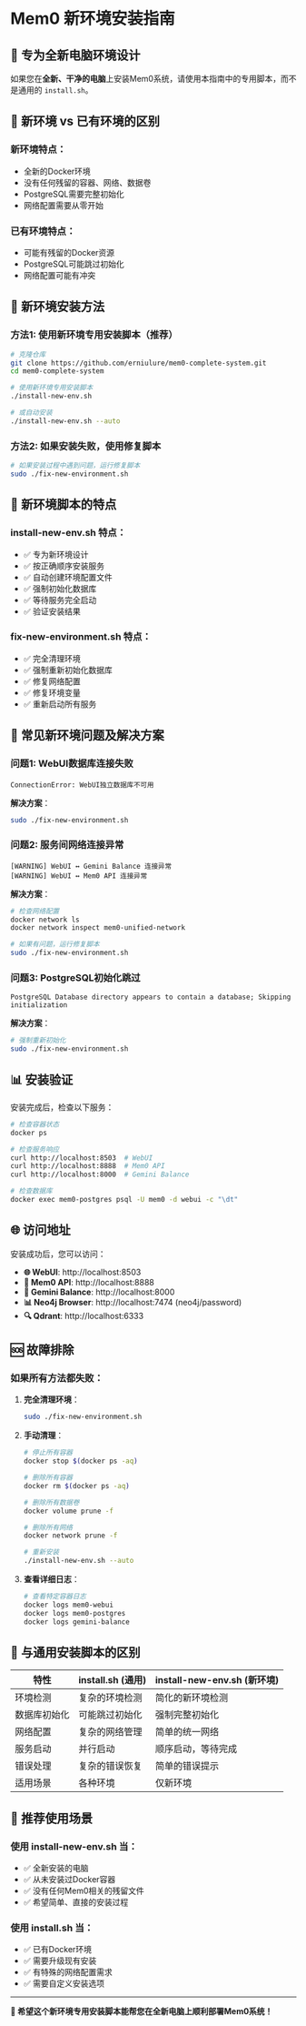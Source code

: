 # Mem0 新环境安装指南

## 🎯 **专为全新电脑环境设计**

如果您在**全新、干净的电脑**上安装Mem0系统，请使用本指南中的专用脚本，而不是通用的 `install.sh`。

## 🚨 **新环境 vs 已有环境的区别**

### **新环境特点**：
- 全新的Docker环境
- 没有任何残留的容器、网络、数据卷
- PostgreSQL需要完整初始化
- 网络配置需要从零开始

### **已有环境特点**：
- 可能有残留的Docker资源
- PostgreSQL可能跳过初始化
- 网络配置可能有冲突

## 🚀 **新环境安装方法**

### **方法1: 使用新环境专用安装脚本（推荐）**

```bash
# 克隆仓库
git clone https://github.com/erniulure/mem0-complete-system.git
cd mem0-complete-system

# 使用新环境专用安装脚本
./install-new-env.sh

# 或自动安装
./install-new-env.sh --auto
```

### **方法2: 如果安装失败，使用修复脚本**

```bash
# 如果安装过程中遇到问题，运行修复脚本
sudo ./fix-new-environment.sh
```

## 🔧 **新环境脚本的特点**

### **install-new-env.sh 特点**：
- ✅ 专为新环境设计
- ✅ 按正确顺序安装服务
- ✅ 自动创建环境配置文件
- ✅ 强制初始化数据库
- ✅ 等待服务完全启动
- ✅ 验证安装结果

### **fix-new-environment.sh 特点**：
- ✅ 完全清理环境
- ✅ 强制重新初始化数据库
- ✅ 修复网络配置
- ✅ 修复环境变量
- ✅ 重新启动所有服务

## 🐛 **常见新环境问题及解决方案**

### **问题1: WebUI数据库连接失败**
```
ConnectionError: WebUI独立数据库不可用
```

**解决方案**：
```bash
sudo ./fix-new-environment.sh
```

### **问题2: 服务间网络连接异常**
```
[WARNING] WebUI ↔ Gemini Balance 连接异常
[WARNING] WebUI ↔ Mem0 API 连接异常
```

**解决方案**：
```bash
# 检查网络配置
docker network ls
docker network inspect mem0-unified-network

# 如果有问题，运行修复脚本
sudo ./fix-new-environment.sh
```

### **问题3: PostgreSQL初始化跳过**
```
PostgreSQL Database directory appears to contain a database; Skipping initialization
```

**解决方案**：
```bash
# 强制重新初始化
sudo ./fix-new-environment.sh
```

## 📊 **安装验证**

安装完成后，检查以下服务：

```bash
# 检查容器状态
docker ps

# 检查服务响应
curl http://localhost:8503  # WebUI
curl http://localhost:8888  # Mem0 API
curl http://localhost:8000  # Gemini Balance

# 检查数据库
docker exec mem0-postgres psql -U mem0 -d webui -c "\dt"
```

## 🌐 **访问地址**

安装成功后，您可以访问：

- **🌐 WebUI**: http://localhost:8503
- **🔌 Mem0 API**: http://localhost:8888
- **🤖 Gemini Balance**: http://localhost:8000
- **📊 Neo4j Browser**: http://localhost:7474 (neo4j/password)
- **🔍 Qdrant**: http://localhost:6333

## 🆘 **故障排除**

### **如果所有方法都失败**：

1. **完全清理环境**：
   ```bash
   sudo ./fix-new-environment.sh
   ```

2. **手动清理**：
   ```bash
   # 停止所有容器
   docker stop $(docker ps -aq)
   
   # 删除所有容器
   docker rm $(docker ps -aq)
   
   # 删除所有数据卷
   docker volume prune -f
   
   # 删除所有网络
   docker network prune -f
   
   # 重新安装
   ./install-new-env.sh --auto
   ```

3. **查看详细日志**：
   ```bash
   # 查看特定容器日志
   docker logs mem0-webui
   docker logs mem0-postgres
   docker logs gemini-balance
   ```

## 📝 **与通用安装脚本的区别**

| 特性 | install.sh (通用) | install-new-env.sh (新环境) |
|------|------------------|---------------------------|
| 环境检测 | 复杂的环境检测 | 简化的新环境检测 |
| 数据库初始化 | 可能跳过初始化 | 强制完整初始化 |
| 网络配置 | 复杂的网络管理 | 简单的统一网络 |
| 服务启动 | 并行启动 | 顺序启动，等待完成 |
| 错误处理 | 复杂的错误恢复 | 简单的错误提示 |
| 适用场景 | 各种环境 | 仅新环境 |

## 🎯 **推荐使用场景**

### **使用 install-new-env.sh 当**：
- ✅ 全新安装的电脑
- ✅ 从未安装过Docker容器
- ✅ 没有任何Mem0相关的残留文件
- ✅ 希望简单、直接的安装过程

### **使用 install.sh 当**：
- ✅ 已有Docker环境
- ✅ 需要升级现有安装
- ✅ 有特殊的网络配置需求
- ✅ 需要自定义安装选项

---

**🎉 希望这个新环境专用安装脚本能帮您在全新电脑上顺利部署Mem0系统！**
